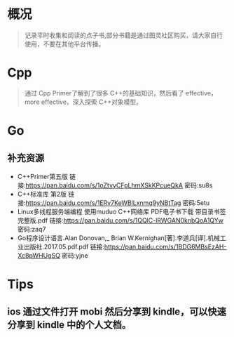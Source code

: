 # 概况
> 记录平时收集和阅读的点子书,部分书籍是通过图灵社区购买，请大家自行使用，不要在其他平台传播。

# Cpp
> 通过 Cpp Primer了解到了很多 C++的基础知识，然后看了 effective，more effective，深入探索 C++对象模型。

# Go

## 补充资源
- C++Primer第五版 链接:https://pan.baidu.com/s/1oZtvyCFpLhmXSkKPcueQkA  密码:su8s
- C++标准库 第2版 链接:https://pan.baidu.com/s/1ERv7KeWBlLxnmq9yNBtTag  密码:5etu
- Linux多线程服务端编程  使用muduo C++网络库 PDF电子书下载 带目录书签 完整版.pdf 链接:https://pan.baidu.com/s/1QQlC-lRWGAN0knbQoA1QYw  密码:zaq7
- Go程序设计语言.Alan Donovan,_ Brian W.Kernighan[著].李道兵[译].机械工业出版社.2017.05.pdf.pdf 链接:https://pan.baidu.com/s/1BDG6MBsEzAH-Xc8pWHUgSQ  密码:yjne

# Tips
## ios 通过文件打开 mobi 然后分享到 kindle，可以快速分享到 kindle 中的个人文档。